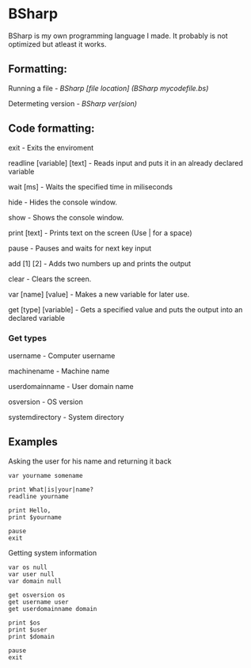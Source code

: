 # BSharp
BSharp is my own programming language I made. It probably is not optimized but atleast it works.

 
## Formatting:

Running a file - *BSharp [file location] (BSharp mycodefile.bs)*

Determeting version - *BSharp ver(sion)*
 

## Code formatting:

exit - Exits the enviroment

readline [variable] [text] - Reads input and puts it in an already declared variable

wait [ms] - Waits the specified time in miliseconds

hide - Hides the console window.

show - Shows the console window.

print [text] - Prints text on the screen (Use | for a space)

pause - Pauses and waits for next key input

add [1] [2] - Adds two numbers up and prints the output

clear - Clears the screen.

var [name] [value] - Makes a new variable for later use.

get [type] [variable] - Gets a specified value and puts the output into an declared variable


### Get types
username - Computer username

machinename - Machine name

userdomainname - User domain name

osversion - OS version

systemdirectory - System directory


## Examples

Asking the user for his name and returning it back
```
var yourname somename

print What|is|your|name?
readline yourname

print Hello,
print $yourname

pause
exit
```

Getting system information
```
var os null
var user null
var domain null

get osversion os
get username user
get userdomainname domain

print $os
print $user
print $domain

pause
exit
```

